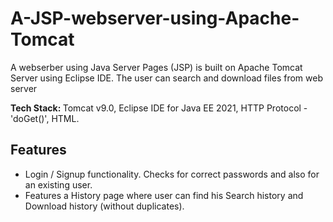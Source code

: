 <h1> A-JSP-webserver-using-Apache-Tomcat </h1>

<p> A webserber using Java Server Pages (JSP) is built on Apache Tomcat Server using Eclipse IDE. The user can search and download files from web server </p>

<p> <b> Tech Stack: </b> Tomcat v9.0, Eclipse IDE for Java EE 2021, HTTP Protocol - 'doGet()', HTML.  </p>

<h2> Features </h2>

<ul> 
  <li> Login / Signup functionality. Checks for correct passwords and also for an existing user.  </li>
  
  <li> Features a History page where user can find his Search history and Download history (without duplicates). </li>
  
 </ul>
